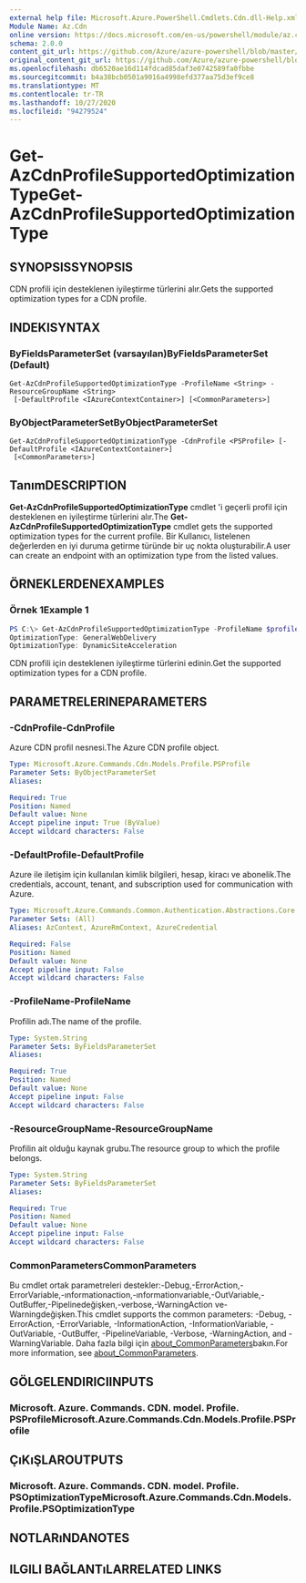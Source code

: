 ```yaml
---
external help file: Microsoft.Azure.PowerShell.Cmdlets.Cdn.dll-Help.xml
Module Name: Az.Cdn
online version: https://docs.microsoft.com/en-us/powershell/module/az.cdn/get-azcdnprofilesupportedoptimizationtype
schema: 2.0.0
content_git_url: https://github.com/Azure/azure-powershell/blob/master/src/Cdn/Cdn/help/Get-AzCdnProfileSupportedOptimizationType.md
original_content_git_url: https://github.com/Azure/azure-powershell/blob/master/src/Cdn/Cdn/help/Get-AzCdnProfileSupportedOptimizationType.md
ms.openlocfilehash: db6520ae16d114fdcad85daf3e0742589fa0fbbe
ms.sourcegitcommit: b4a38bcb0501a9016a4998efd377aa75d3ef9ce8
ms.translationtype: MT
ms.contentlocale: tr-TR
ms.lasthandoff: 10/27/2020
ms.locfileid: "94279524"
---
```

# <span data-ttu-id="1852d-101">Get-AzCdnProfileSupportedOptimizationType</span><span class="sxs-lookup"><span data-stu-id="1852d-101">Get-AzCdnProfileSupportedOptimizationType</span></span>

## <span data-ttu-id="1852d-102">SYNOPSIS</span><span class="sxs-lookup"><span data-stu-id="1852d-102">SYNOPSIS</span></span>
<span data-ttu-id="1852d-103">CDN profili için desteklenen iyileştirme türlerini alır.</span><span class="sxs-lookup"><span data-stu-id="1852d-103">Gets the supported optimization types for a CDN profile.</span></span>

## <span data-ttu-id="1852d-104">INDEKI</span><span class="sxs-lookup"><span data-stu-id="1852d-104">SYNTAX</span></span>

### <span data-ttu-id="1852d-105">ByFieldsParameterSet (varsayılan)</span><span class="sxs-lookup"><span data-stu-id="1852d-105">ByFieldsParameterSet (Default)</span></span>
```
Get-AzCdnProfileSupportedOptimizationType -ProfileName <String> -ResourceGroupName <String>
 [-DefaultProfile <IAzureContextContainer>] [<CommonParameters>]
```

### <span data-ttu-id="1852d-106">ByObjectParameterSet</span><span class="sxs-lookup"><span data-stu-id="1852d-106">ByObjectParameterSet</span></span>
```
Get-AzCdnProfileSupportedOptimizationType -CdnProfile <PSProfile> [-DefaultProfile <IAzureContextContainer>]
 [<CommonParameters>]
```

## <span data-ttu-id="1852d-107">Tanım</span><span class="sxs-lookup"><span data-stu-id="1852d-107">DESCRIPTION</span></span>
<span data-ttu-id="1852d-108">**Get-AzCdnProfileSupportedOptimizationType** cmdlet 'i geçerli profil için desteklenen en iyileştirme türlerini alır.</span><span class="sxs-lookup"><span data-stu-id="1852d-108">The **Get-AzCdnProfileSupportedOptimizationType** cmdlet gets the supported optimization types for the current profile.</span></span> <span data-ttu-id="1852d-109">Bir Kullanıcı, listelenen değerlerden en iyi duruma getirme türünde bir uç nokta oluşturabilir.</span><span class="sxs-lookup"><span data-stu-id="1852d-109">A user can create an endpoint with an optimization type from the listed values.</span></span>

## <span data-ttu-id="1852d-110">ÖRNEKLERDEN</span><span class="sxs-lookup"><span data-stu-id="1852d-110">EXAMPLES</span></span>

### <span data-ttu-id="1852d-111">Örnek 1</span><span class="sxs-lookup"><span data-stu-id="1852d-111">Example 1</span></span>
```powershell
PS C:\> Get-AzCdnProfileSupportedOptimizationType -ProfileName $profileName -ResourceGroupName $resourceGroupName
OptimizationType: GeneralWebDelivery
OptimizationType: DynamicSiteAcceleration
```

<span data-ttu-id="1852d-112">CDN profili için desteklenen iyileştirme türlerini edinin.</span><span class="sxs-lookup"><span data-stu-id="1852d-112">Get the supported optimization types for a CDN profile.</span></span>

## <span data-ttu-id="1852d-113">PARAMETRELERINE</span><span class="sxs-lookup"><span data-stu-id="1852d-113">PARAMETERS</span></span>

### <span data-ttu-id="1852d-114">-CdnProfile</span><span class="sxs-lookup"><span data-stu-id="1852d-114">-CdnProfile</span></span>
<span data-ttu-id="1852d-115">Azure CDN profil nesnesi.</span><span class="sxs-lookup"><span data-stu-id="1852d-115">The Azure CDN profile object.</span></span>

```yaml
Type: Microsoft.Azure.Commands.Cdn.Models.Profile.PSProfile
Parameter Sets: ByObjectParameterSet
Aliases:

Required: True
Position: Named
Default value: None
Accept pipeline input: True (ByValue)
Accept wildcard characters: False
```

### <span data-ttu-id="1852d-116">-DefaultProfile</span><span class="sxs-lookup"><span data-stu-id="1852d-116">-DefaultProfile</span></span>
<span data-ttu-id="1852d-117">Azure ile iletişim için kullanılan kimlik bilgileri, hesap, kiracı ve abonelik.</span><span class="sxs-lookup"><span data-stu-id="1852d-117">The credentials, account, tenant, and subscription used for communication with Azure.</span></span>

```yaml
Type: Microsoft.Azure.Commands.Common.Authentication.Abstractions.Core.IAzureContextContainer
Parameter Sets: (All)
Aliases: AzContext, AzureRmContext, AzureCredential

Required: False
Position: Named
Default value: None
Accept pipeline input: False
Accept wildcard characters: False
```

### <span data-ttu-id="1852d-118">-ProfileName</span><span class="sxs-lookup"><span data-stu-id="1852d-118">-ProfileName</span></span>
<span data-ttu-id="1852d-119">Profilin adı.</span><span class="sxs-lookup"><span data-stu-id="1852d-119">The name of the profile.</span></span>

```yaml
Type: System.String
Parameter Sets: ByFieldsParameterSet
Aliases:

Required: True
Position: Named
Default value: None
Accept pipeline input: False
Accept wildcard characters: False
```

### <span data-ttu-id="1852d-120">-ResourceGroupName</span><span class="sxs-lookup"><span data-stu-id="1852d-120">-ResourceGroupName</span></span>
<span data-ttu-id="1852d-121">Profilin ait olduğu kaynak grubu.</span><span class="sxs-lookup"><span data-stu-id="1852d-121">The resource group to which the profile belongs.</span></span>

```yaml
Type: System.String
Parameter Sets: ByFieldsParameterSet
Aliases:

Required: True
Position: Named
Default value: None
Accept pipeline input: False
Accept wildcard characters: False
```

### <span data-ttu-id="1852d-122">CommonParameters</span><span class="sxs-lookup"><span data-stu-id="1852d-122">CommonParameters</span></span>
<span data-ttu-id="1852d-123">Bu cmdlet ortak parametreleri destekler:-Debug,-ErrorAction,-ErrorVariable,-ınformationaction,-ınformationvariable,-OutVariable,-OutBuffer,-Pipelinedeğişken,-verbose,-WarningAction ve-Warningdeğişken.</span><span class="sxs-lookup"><span data-stu-id="1852d-123">This cmdlet supports the common parameters: -Debug, -ErrorAction, -ErrorVariable, -InformationAction, -InformationVariable, -OutVariable, -OutBuffer, -PipelineVariable, -Verbose, -WarningAction, and -WarningVariable.</span></span> <span data-ttu-id="1852d-124">Daha fazla bilgi için [about_CommonParameters](http://go.microsoft.com/fwlink/?LinkID=113216)bakın.</span><span class="sxs-lookup"><span data-stu-id="1852d-124">For more information, see [about_CommonParameters](http://go.microsoft.com/fwlink/?LinkID=113216).</span></span>

## <span data-ttu-id="1852d-125">GÖLGELENDIRICI</span><span class="sxs-lookup"><span data-stu-id="1852d-125">INPUTS</span></span>

### <span data-ttu-id="1852d-126">Microsoft. Azure. Commands. CDN. model. Profile. PSProfile</span><span class="sxs-lookup"><span data-stu-id="1852d-126">Microsoft.Azure.Commands.Cdn.Models.Profile.PSProfile</span></span>

## <span data-ttu-id="1852d-127">ÇıKıŞLAR</span><span class="sxs-lookup"><span data-stu-id="1852d-127">OUTPUTS</span></span>

### <span data-ttu-id="1852d-128">Microsoft. Azure. Commands. CDN. model. Profile. PSOptimizationType</span><span class="sxs-lookup"><span data-stu-id="1852d-128">Microsoft.Azure.Commands.Cdn.Models.Profile.PSOptimizationType</span></span>

## <span data-ttu-id="1852d-129">NOTLARıNDA</span><span class="sxs-lookup"><span data-stu-id="1852d-129">NOTES</span></span>

## <span data-ttu-id="1852d-130">ILGILI BAĞLANTıLAR</span><span class="sxs-lookup"><span data-stu-id="1852d-130">RELATED LINKS</span></span>
